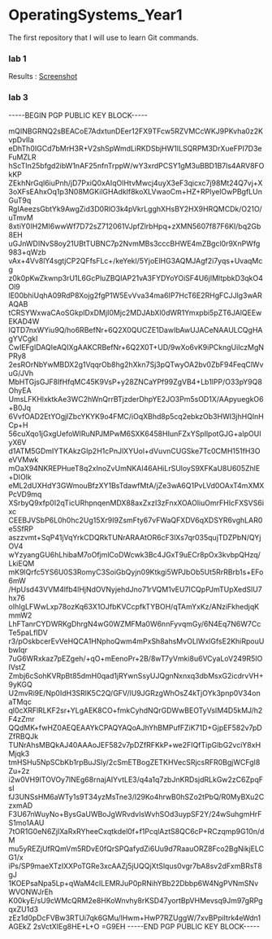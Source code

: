 # OperatingSystems_Year1
The first repository that I will use to learn Git commands.


### lab 1

Results : [Screenshot](https://github.com/RalphCruz18/OperatingSystems_Year1/blob/main/lab-1/lab-1.JPG)

### lab 3

-----BEGIN PGP PUBLIC KEY BLOCK-----

mQINBGRNQ2sBEACoE7AdxtunDEer12FX9TFcw5RZVMCcWKJ9PKvha0z2KvpDvIIa
eDhTh0IGCd7bMrH3R+V2shSpWmdLiRKDSbjHW1ILSQRPM3DrXueFPI7D3eFuMZLR
hScTIn25bfgd2ibW1nAF25nfnTrppW/wY3xrdPCSY1gM3uBBD1B7ls4ARV8FOkKP
ZEkhNrGql6iuPnh/jD7PxiQ0xAIqOlHtvMwcj4uyX3eF3qicxc7j98Mt24Q7vj+X
3oXFsEAhxOq1p3N08MGKilGHAdklf8koXLVwaoCm+HZ+RPlyelOwPBgfLUnGuT9q
RgIAeezsGbtYk9AwgZid3D0RlO3k4pVkrLgghXHsBY2HX9HRQMCDk/O21O/uTmvM
8xtiY0IH2MI6wwWf7D72sZ712061VJpfZlrbHpq+zXMN5607f87F6KI/bq2Gb8EH
uGJnWDINvS8oy21UBtTUBNC7p2NvmMBs3cccBHWE4mZBgcl0r9XnPWfg983+qWzb
vAx+4Vv8lY4sgtjCP2QFfsFLc+/keYekl/5YjoElHG3AQMJAgf2i7yqs+UvaqMcg
z0k0pKwZkwnp3rU1L6GcPluZBQIAP21vA3FYDYoYOiSF4U6jIMltpbkD3qkO4Ol9
lE00bhiUqhA09RdP8Xojg2fgP1W5EvVva34ma6IP7HcT6E2RHgFCJJlg3wARAQAB
tCRSYWxwaCAoSGkpIDxDMjI0Mjc2MDJAbXl0dWR1Ymxpbi5pZT6JAlQEEwEKAD4W
IQTD7nxWYiu9Q/ho6RBefNr+6Q2X0QUCZE1DawIbAwUJACeNAAULCQgHAgYVCgkI
CwIEFgIDAQIeAQIXgAAKCRBefNr+6Q2X0T+UD/9wXo6vK9iPCkngUilczMgNPRy8
2esROrNbYwMBDX2g1VqqrOb8hg2hXkn7Sj3pQTwyOA2bv0ZbF94FeqClWvuG/JVh
MbHTGjsGJF8IfHfqMC45K9VsP+y28ZNCaYPf99ZgVB4+Lb1lPP/O33pY9Q8OhyEA
UmsLFKHlxktkAe3WC2hWnQrrBTjzderDhpYE2JO3Pm5sOD1X/AApyuegkO6+B0Jq
6VvfOAD2EtYOgjlZbcYKYK9o4FMC/iOqXBhd8p5cq2ebkzOb3HWI3jhHQlnHCp+H
56cuXqo1jGxgUefoWIRuNPJMPwM6SXK6458HIunFZxYSpIlpotGJG+aIpOUIyX6V
d1ATM5GDmIYTKAkzGIp2H1cPnJlXYUol+dVuvnCUGSke7Tc0CMH151fH3OeVVMwk
mOaX94NKREPHueT8q2xInoZvUmNKAI46AHiLrSUloyS9XFKaU8U605ZhlE+DIOlk
eML2dUXHdY3GWmouBfzXY1BsTdawfMtA/jZe3wA6Q1PvLVd0OAxT4mXMXPcVD9mq
XSrbyQ9xfp0I2qTicURhpnqenMDX88axZxzI3zFnxXOAOliuOmrFHIcFXSVS6ixc
CEEBJVSbP6L0h0hc2Ug15Xr9I9ZsmFty67vFWaQFXDV6qXDSYR6vghLAR0e5SfRP
aszzvmt+SqP41jVqYrkCDQRkTUNrARAAtOR6cF3lXs7qr035qujTDZPbN/QYjOV4
wYzyangGU6hLhibaM7oOfjmlCoDWcwk3Bc4JGxT9uECr8pOx3kvbpQHzq/LkiEQM
mK9lQrfc5YS6U0S3RomyC3SoiGbQyjn09Ktkgi5WPJbOb5Ut5RrRBrb1s+EFo6mW
/HpUsd43VVM4lfb4lHjNdOVNyjehdJno71rVQM1vEU7ICQpPJmTUpXedSlU7hx76
oIhIgLFWwLxp78ozKq63X1OJfbKVCcpfkTYBOH/qTAmYxKz/ANziFkhedjqKmmW2
LhFTanrCYDWRKgDhrgN4wG0WZMFMa0W6nnFyvqmGy/6N4Eq7N6W7CcTe5paLfIDV
r3/pOskbcerEvVeHQCA1HNphoQwm4mPxSh8ahsMvOLlWxlGfsE2KhiRpouUbwIqr
7uG6WRxkaz7pEZgeh/+qO+mEenoPr+2B/8wT7yVmki8u6VCyaLoV249R5IOIVstZ
Zmbj6cSohKVRpBt85dmH0qad1jRYwnSsyUJQgnNxnxq3dbMsxG2icdrvVH+9yKGQ
U2mvRi9E/Np0IdH3SRlK5C2Q/GFV/lU9JGRzgWhOsZ4kTjOYk3pnp0V34onaTMqc
ql0cXRFlRLKF2sr+YLgAEK8CO+fmkCyhdNQrGDWwBEOTyVsIM4D5kMJ/h2F4zZmr
QQdMK+fwHZ0AEQEAAYkCPAQYAQoAJhYhBMPufFZiK71D+GjpEF582v7pDZfRBQJk
TUNrAhsMBQkAJ40AAAoJEF582v7pDZfRFKkP+we2FIQfTipGlbG2vciY8xHMjqk3
tmHSHu5NpSCbKb1rpBuJSly/2cSmETBogZETKHVecSRjcsRFR0BgjWCFgI8Zu+2z
i2w0VH9ITOVOy7lNEg68rnajAIYvtLE3/q4a1q7zbJnKRDsjdRLkGw2zC6ZpqFsI
fJ3UNSsHM6aWTy1s9T34yzMsTne3/I29Ko4hrwB0hSZo2tPbQ/R0MyBXu2CzxmAD
F3U67nWuyNo+BysGaUWBoJgWRvdvIsWvhSOd3uypSF2Y/24wSuhgmHrFS1mo1AAU
7tOR1G0eN6ZjIXaRxRYheeCxqtkdel0f+f1PcqlAztS8QC6cP+RCzqmp9G10n/dM
mu5yREZjUfRQmVm5RDvE0fQrSPQafydZi6Uu9d7RaauORZ8Fco2BgNikjELCG1/x
iPs/SP9maeXTzIXXPoTGRe3xcAAZj5jUQQjXtSlqus0vgr7bA8sv2dFxmBRsT8gJ
1KOEPsaNpa5Lp+qWaM4cILEMRJuP0pRNihYBb22Dbbp6W4NgPVNmSNvWVONWJrEh
K00kyE/sU9cWMcQRM2e8HKoWnvhy8rKSD47yortBpVHMevsq9Jm97gRPgqxZU1d3
zEz1d0pDcFVBw3RTUi7qk6GMu/lHwm+HwP7RZUggW/7xvBPpiItrk4eWdn1AGEkZ
2sVctXIEg8HE+L+O
=G9EH
-----END PGP PUBLIC KEY BLOCK-----



